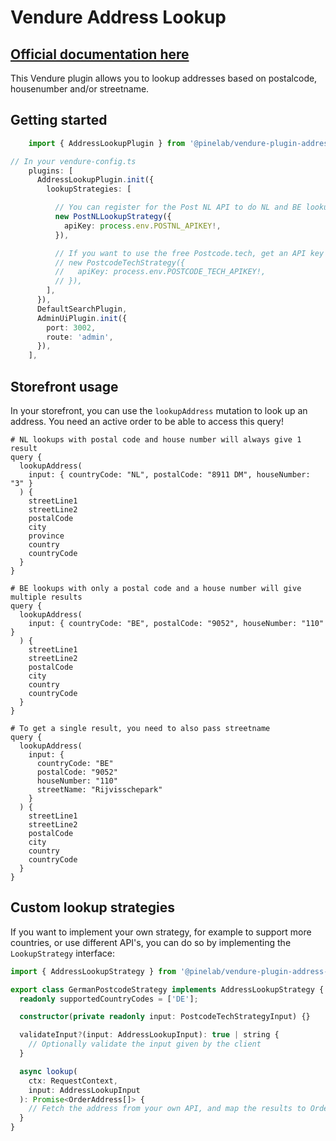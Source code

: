 # Vendure Address Lookup

## [Official documentation here](https://pinelab-plugins.com/plugin/vendure-plugin-address-lookup)

This Vendure plugin allows you to lookup addresses based on postalcode, housenumber and/or streetname.

## Getting started

```ts
    import { AddressLookupPlugin } from '@pinelab/vendure-plugin-address-lookup';

// In your vendure-config.ts
    plugins: [
      AddressLookupPlugin.init({
        lookupStrategies: [

          // You can register for the Post NL API to do NL and BE lookups
          new PostNLLookupStrategy({
            apiKey: process.env.POSTNL_APIKEY!,
          }),

          // If you want to use the free Postcode.tech, get an API key at https://postcode.tech/ and uncomment the lines below
          // new PostcodeTechStrategy({
          //   apiKey: process.env.POSTCODE_TECH_APIKEY!,
          // }),
        ],
      }),
      DefaultSearchPlugin,
      AdminUiPlugin.init({
        port: 3002,
        route: 'admin',
      }),
    ],
```

## Storefront usage

In your storefront, you can use the `lookupAddress` mutation to look up an address.
You need an active order to be able to access this query!

```gql
# NL lookups with postal code and house number will always give 1 result
query {
  lookupAddress(
    input: { countryCode: "NL", postalCode: "8911 DM", houseNumber: "3" }
  ) {
    streetLine1
    streetLine2
    postalCode
    city
    province
    country
    countryCode
  }
}

# BE lookups with only a postal code and a house number will give multiple results
query {
  lookupAddress(
    input: { countryCode: "BE", postalCode: "9052", houseNumber: "110" }
  ) {
    streetLine1
    streetLine2
    postalCode
    city
    country
    countryCode
  }
}

# To get a single result, you need to also pass streetname
query {
  lookupAddress(
    input: {
      countryCode: "BE"
      postalCode: "9052"
      houseNumber: "110"
      streetName: "Rijvisschepark"
    }
  ) {
    streetLine1
    streetLine2
    postalCode
    city
    country
    countryCode
  }
}
```

## Custom lookup strategies

If you want to implement your own strategy, for example to support more countries, or use different API's, you can do so by implementing the `LookupStrategy` interface:

```ts
import { AddressLookupStrategy } from '@pinelab/vendure-plugin-address-lookup';

export class GermanPostcodeStrategy implements AddressLookupStrategy {
  readonly supportedCountryCodes = ['DE'];

  constructor(private readonly input: PostcodeTechStrategyInput) {}

  validateInput?(input: AddressLookupInput): true | string {
    // Optionally validate the input given by the client
  }

  async lookup(
    ctx: RequestContext,
    input: AddressLookupInput
  ): Promise<OrderAddress[]> {
    // Fetch the address from your own API, and map the results to OrderAddress
  }
}
```
